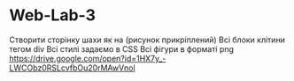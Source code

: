 # Web-Lab-3
Створити сторінку шахи як на (рисунок прикріплений) Всі блоки клітини тегом div Всі стилі задаємо в CSS Всі фігури в форматі png https://drive.google.com/open?id=1HX7y_-LWCObz0RSLcvfbOu20rMAwVnol
